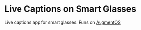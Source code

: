 # Live Captions on Smart Glasses

Live captions app for smart glasses. Runs on [AugmentOS](https://augmentos.org).
